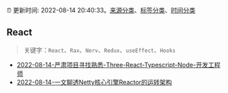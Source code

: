 :alarm_clock: 更新时间: 2022-08-14 20:40:33。[来源分类](../README.md)、[标签分类](../TAGS.md)、[时间分类](../TIMELINE.md)

## React


> 关键字：`React`、`Rax`、`Nerv`、`Redux`、`useEffect`、`Hooks`



- [2022-08-14-严肃项目寻找熟悉-Three-React-Typescript-Node-开发工程师](https://www.v2ex.com/t/872848) 
- [2022-08-14-一文聊透Netty核心引擎Reactor的运转架构](https://toutiao.io/k/law381n) 